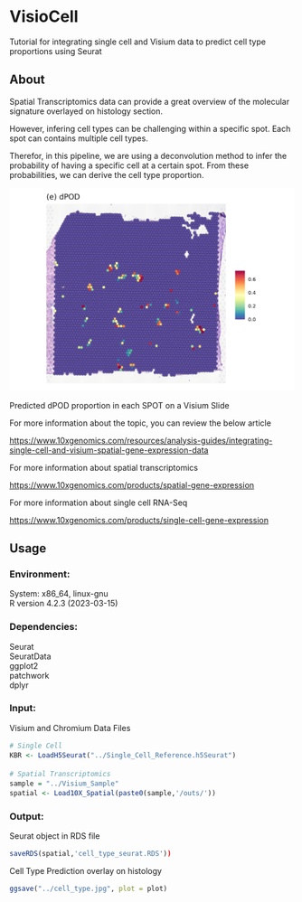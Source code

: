 # VisioCell

Tutorial for integrating single cell and Visium data to predict cell type proportions using Seurat

## About

Spatial Transcriptomics data can provide a great overview of the molecular signature overlayed on histology section.

However, infering cell types can be challenging within a specific spot. Each spot can contains multiple cell types.

Therefor, in this pipeline, we are using a deconvolution method to infer the probability of having a specific cell at a certain spot. From these probabilities, we can derive the cell type proportion.  

![alt text](https://github.com/AhmedNaglah/VisioCell/blob/main/dPOD.jpg?raw=true)

Predicted dPOD proportion in each SPOT on a Visium Slide

For more information about the topic, you can review the below article

https://www.10xgenomics.com/resources/analysis-guides/integrating-single-cell-and-visium-spatial-gene-expression-data

For more information about spatial transcriptomics

https://www.10xgenomics.com/products/spatial-gene-expression

For more information about single cell RNA-Seq

https://www.10xgenomics.com/products/single-cell-gene-expression

## Usage

### Environment:

System: x86_64, linux-gnu
<br>R version 4.2.3 (2023-03-15)

### Dependencies:

Seurat
<br>SeuratData
<br>ggplot2
<br>patchwork
<br>dplyr

### Input:

Visium and Chromium Data Files

```R
# Single Cell
KBR <- LoadH5Seurat("../Single_Cell_Reference.h5Seurat")

# Spatial Transcriptomics
sample = "../Visium_Sample"
spatial <- Load10X_Spatial(paste0(sample,'/outs/'))

```

### Output:

Seurat object in RDS file

```R
saveRDS(spatial,'cell_type_seurat.RDS'))

```

Cell Type Prediction overlay on histology

```R
ggsave("../cell_type.jpg", plot = plot)

```

